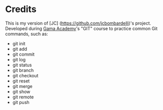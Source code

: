 # Credits

This is my version of [JC] (https://github.com/jcbombardelli)'s project. Developed during [Gama Academy](https://www.gama.academy)'s "GIT" course to practice common Git commands, such as:

- git init
- git add
- git commit
- git log
- git status
- git branch
- git checkout
- git reset
- git merge
- git show
- git remote
- git push